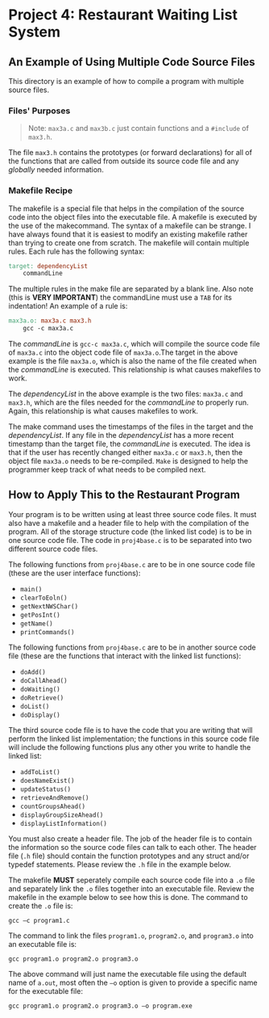 # Project 4: Restaurant Waiting List System

## An Example of Using Multiple Code Source Files

This directory is an example of how to compile a program with multiple source files.

### Files' Purposes

>Note: `max3a.c` and `max3b.c` just contain functions and a `#include` of `max3.h`.

The file `max3.h` contains the prototypes (or forward declarations) for all of the functions that are called from outside its source code file and any _globally_ needed information.

### Makefile Recipe

The makefile is a special file that helps in the compilation of the source code into the object files into the executable file. A makefile is executed by the use of the makecommand. The syntax of a makefile can be strange. I have always found that it is easiest to modify an existing makefile rather than trying to create one from scratch. The makefile will contain multiple rules. Each rule has the following syntax:

```Makefile
target: dependencyList
    commandLine
```

The multiple rules in the make file are separated by a blank line. Also note (this is __VERY IMPORTANT__) the commandLine must use a `TAB` for its indentation! An example of a rule is:

```Makefile
max3a.o: max3a.c max3.h
    gcc -c max3a.c
```

The _commandLine_ is `gcc-c max3a.c`, which will compile the source code file of `max3a.c` into the object code file of `max3a.o`.The target in the above example is the file `max3a.o`, which is also the name of the file created when the _commandLine_ is executed. This relationship is what causes makefiles to work.

The _dependencyList_ in the above example is the two files: `max3a.c` and `max3.h`, which are the files needed for the _commandLine_ to properly run. Again, this relationship is what causes makefiles to work.

The make command uses the timestamps of the files in the target and the _dependencyList_. If any file in the _dependencyList_ has a more recent timestamp than the target file, the _commandLine_ is executed. The idea is that if the user has recently changed either `max3a.c` or `max3.h`, then the object file `max3a.o` needs to be re-compiled. `Make` is designed to help the programmer keep track of what needs to be compiled next.

## How to Apply This to the Restaurant Program

Your program is to be written using at least three source code files. It must also have a makefile and a header file to help with the compilation of the program. All of the storage structure code (the linked list code) is to be in one source code file. The code in `proj4base.c` is to be separated into two different source code files.

The following functions from `proj4base.c` are to be in one source code file (these are the user interface functions):

- `main()`
- `clearToEoln()`
- `getNextNWSChar()`
- `getPosInt()`
- `getName()`
- `printCommands()`

The following functions from `proj4base.c` are to be in another source code file (these are the functions that interact with the linked list functions):

- `doAdd()`
- `doCallAhead()`
- `doWaiting()`
- `doRetrieve()`
- `doList()`
- `doDisplay()`

The third source code file is to have the code that you are writing that will perform the linked list implementation; the functions in this source code file will include the following functions plus any other you write to handle the linked list:

- `addToList()`
- `doesNameExist()`
- `updateStatus()`
- `retrieveAndRemove()`
- `countGroupsAhead()`
- `displayGroupSizeAhead()`
- `displayListInformation()`

You must also create a header file. The job of the header file is to contain the information so the source code files can talk to each other. The header file (`.h` file) should contain the function prototypes and any struct and/or typedef statements. Please review the `.h` file in the example below.

The makefile __MUST__ seperately compile each source code file into a `.o` file and separately link the `.o` files together into an executable file. Review the makefile in the example below to see how this is done. The command to create the `.o` file is:

```Shell
gcc –c program1.c
```

The command to link the files `program1.o`, `program2.o`, and `program3.o` into an executable file is:

```Shell
gcc program1.o program2.o program3.o
```

The above command will just name the executable file using the default name of `a.out`, most often the `–o` option is given to provide a specific name for the executable file:

```Shell
gcc program1.o program2.o program3.o –o program.exe
```
